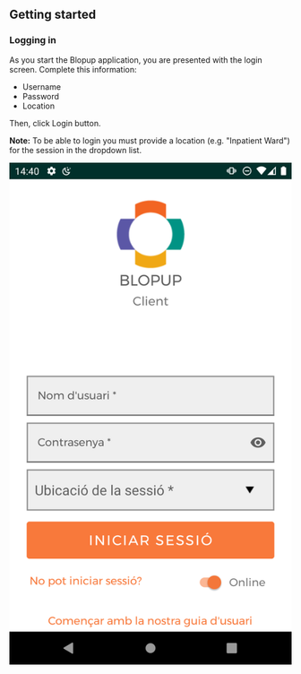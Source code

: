 ## Getting started

### Logging in
As you start the Blopup application, you are presented with the login screen. Complete this information:

* Username
* Password
* Location

Then, click Login button.

**Note:** To be able to login you must provide a location (e.g. "Inpatient Ward") for the session in the dropdown list.

![](assets/login-page.png) 
 

